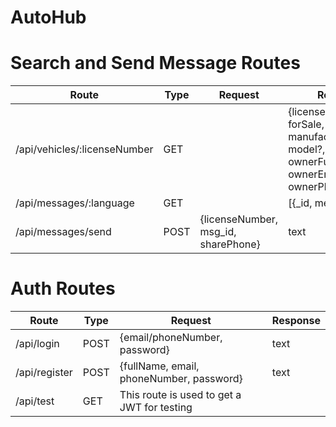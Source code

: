 # AutoHub





# Search and Send Message Routes
| Route                         | Type | Request                                | Response  |
|-------------------------------|------|----------------------------------------|-----------|
| /api/vehicles/:licenseNumber  | GET  |                                        | {licenseNumber, forSale, manufacturer?, model?, year?, ownerFullName?, ownerEmail?, ownerPhoneNumber?} |
| /api/messages/:language       | GET  |                                        | [{_id, message}]
| /api/messages/send            | POST | {licenseNumber, msg_id, sharePhone}    | text

# Auth Routes
| Route                         | Type | Request                                    | Response  |
|-------------------------------|------|--------------------------------------------|-----------|
| /api/login                    | POST | {email/phoneNumber, password}              | text      |
| /api/register                 | POST | {fullName, email, phoneNumber, password}   | text      |
| /api/test                     | GET  | This route is used to get a JWT for testing

